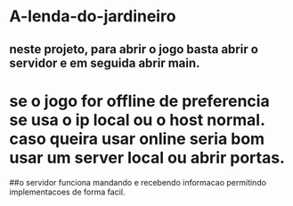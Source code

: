 # A-lenda-do-jardineiro

## neste projeto, para abrir o jogo basta abrir o servidor e em seguida abrir main.
# se o jogo for offline de preferencia se usa o ip local ou o host normal. caso queira usar online seria bom usar um server local ou abrir portas.

##o servidor funciona mandando e recebendo informacao permitindo implementacoes de forma facil.
